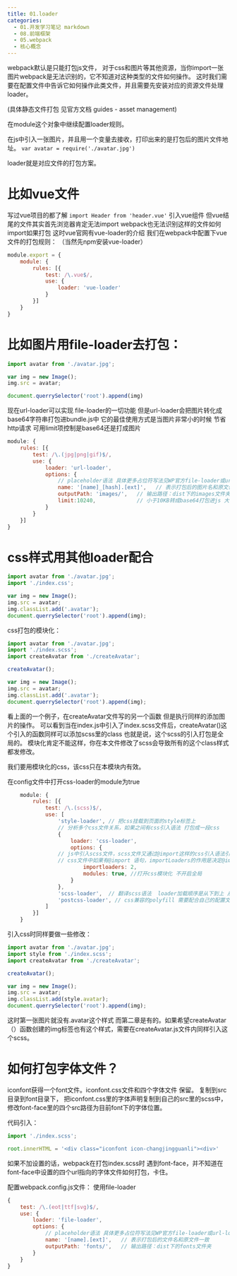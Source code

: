 ```yaml
---
title: 01.loader
categories:
  - 01.开发学习笔记 markdown
  - 08.前端框架
  - 05.webpack
  - 核心概念
---
```


webpack默认是只能打包js文件，
对于css和图片等其他资源，当你import一张图片webpack是无法识别的，它不知道对这种类型的文件如何操作。
这时我们需要在配置文件中告诉它如何操作此类文件，并且需要先安装对应的资源文件处理loader。

(具体静态文件打包 见官方文档 guides - asset management)

在module这个对象中继续配置loader规则。

在js中引入一张图片，并且用一个变量去接收，打印出来的是打包后的图片文件地址。
`var avatar = require('./avatar.jpg')`

loader就是对应文件的打包方案。

# 比如vue文件
写过vue项目的都了解
`import Header from 'header.vue'` 引入vue组件
但vue结尾的文件其实首先浏览器肯定无法import
webpack也无法识别这样的文件如何import如果打包 这时vue官网有vue-loader的介绍
我们在webpack中配置下vue文件的打包规则：
（当然先npm安装vue-loader）
```js
module.export = {
    module: {
        rules: [{
            test: /\.vue$/,
            use: {
                loader: 'vue-loader'
            }
        }]
    }
}

```

# 比如图片用file-loader去打包：
```js
import avatar from './avatar.jpg';

var img = new Image();
img.src = avatar;

document.querrySelector('root').append(img)

```
现在url-loader可以实现 file-loader的一切功能
但是url-loader会把图片转化成base64字符串打包进bundle.js中
它的最佳使用方式是当图片非常小的时候 节省http请求
可用limit项控制是base64还是打成图片

```js
module: {
    rules: [{
        test: /\.(jpg|png|gif)$/,
        use: {
            loader: 'url-loader',
            options: {
                // placeholder语法 具体更多占位符写法见WP官方file-loader或url-loader介绍的placeholder部分
                name: '[name]_[hash].[ext]',   // 表示打包后的图片名和原文件一致
                outputPath: 'images/',   // 输出路径：dist下的images文件夹
                limit:10240,             // 小于10KB转成base64打包进js 大于10KB按路径打包成单独文件
            }
        }
    }]
}
```


# css样式用其他loader配合

```js
import avatar from './avatar.jpg';
import './index.css';

var img = new Image();
img.src = avatar;
img.classList.add('.avatar');
document.querrySelector('root').append(img);

```

css打包的模块化：

```js
import avatar from './avatar.jpg';
import './index.scss';
import createAvatar from './createAvatar';

createAvatar();

var img = new Image();
img.src = avatar;
img.classList.add('.avatar');
document.querrySelector('root').append(img);

```
看上面的一个例子，在createAvatar文件写的另一个函数 但是执行同样的添加图片的操作。
可以看到当在index.js中引入了index.scss文件后，createAvatar()这个引入的函数同样可以添加scss里的class
也就是说，这个scss的引入打包是全局的。
模块化肯定不能这样，你在本文件修改了scss会导致所有的这个class样式都发修改。

我们要用模块化的css，该css只在本模块内有效。

在config文件中打开css-loader的module为true

```js
    module: {
        rules: [{
            test: /\.(scss)$/,
            use: [
                'style-loader', // 把css挂载到页面的style标签上
                // 分析多个css文件关系，如果之间有css引入语法 打包成一段css
                {
                    loader: 'css-loader',
                    options: {
                // js中引入scss文件，scss文件又通过@import这样的css引入语法引入另一个scss文件，这时这个@import可能就不会走之前的两个loader而是直接从css-loader 和style-loader开始走。 importloaders：2这样的语法确保会走之前两个loader打包后在走css-loader 依次从下到上执行所有loader
                // css文件中如果有@import 语句，importLoaders的作用是决定@import模块在使用css-loader前，要使用几个其它的loaders处理。
                        importloaders: 2,
                        modules: true, //打开css模块化 不开启全局
                    }
                },
                'scss-loader',  // 翻译scss语法  loader加载顺序是从下到上 从右到左的
                'postcss-loader', // css兼容的polyfill 需要配合自己的配置文件postcss.config.js添加需要的插件使用
            ]
        }]
    }
```

引入css时同样要做一些修改：
```js
import avatar from './avatar.jpg';
import style from './index.scss';
import createAvatar from './createAvatar';

createAvatar();

var img = new Image();
img.src = avatar;
img.classList.add(style.avatar);
document.querrySelector('root').append(img);

```
这时第一张图片就没有.avatar这个样式 而第二章是有的。如果希望createAvatar（）函数创建的img标签也有这个样式，需要在createAvatar.js文件内同样引入这个scss。

# 如何打包字体文件？

iconfont获得一个font文件。iconfont.css文件和四个字体文件 保留。
复制到src目录到font目录下，
把iconfont.css里的字体声明复制到自己的src里的scss中，
修改font-face里的四个src路径为目前font下的字体位置。

代码引入：
```js
import './index.scss';

root.innerHTML = '<div class="iconfont icon-changjingguanli"><div>'
```

如果不加设置的话，webpack在打包index.scss时 遇到font-face，并不知道在font-face中设置的四个url指向的字体文件如何打包，卡住。

配置webpack.config.js文件：
使用file-loader

```js
{
    test: /\.(eot|ttf|svg)$/,
    use: {
        loader: 'file-loader',
        options: {
            // placeholder语法 具体更多占位符写法见WP官方file-loader或url-loader介绍的placeholder部分
            name: '[name].[ext]',   // 表示打包后的文件名和原文件一致
            outputPath: 'fonts/',   // 输出路径：dist下的fonts文件夹
        }
    }
}
```

